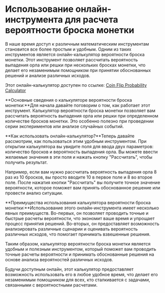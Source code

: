 Использование онлайн-инструмента для расчета вероятности броска монетки
=======================================================================

В наше время доступ к различным математическим инструментам становится все более простым и удобным. Одним из таких инструментов является онлайн-калькулятор вероятности броска монетки. Этот инструмент позволяет рассчитать вероятность выпадения орла или решки при нескольких бросках монетки, что делает его незаменимым помощником при принятии обоснованных решений и анализе различных исходов.

Этот онлайн-калькулятор доступен по ссылке: [Coin Flip Probability Calculator](https://www.onlinecalculatorsfree.com/ru/math/coin-flip-probability-calculator.html)

**Основные сведения о калькуляторе вероятности броска монетки:**Для начала давайте поговорим о том, как работает этот инструмент. Калькулятор вероятности броска монетки позволяет вам рассчитать вероятность выпадения орла или решки при определенном количестве бросков монетки. Это особенно полезно при проведении серии экспериментов или анализе случайных событий.

**Как использовать онлайн-калькулятор?**Теперь давайте рассмотрим, как пользоваться этим удобным инструментом. При открытии калькулятора вы увидите поля для ввода двух параметров: количество бросков и вероятность выпадения орла. Вы можете ввести желаемые значения в эти поля и нажать кнопку "Рассчитать", чтобы получить результат.

Например, если вам нужно рассчитать вероятность выпадения орла 8 раз из 10 бросков, вы просто вводите 10 в первое поле и 8 во второе поле. После нажатия кнопки "Рассчитать" вы получите точное значение вероятности, которое поможет вам принять обоснованное решение или провести анализ ситуации.

**Преимущества использования калькулятора вероятности броска монетки:**Использование этого онлайн-инструмента имеет несколько явных преимуществ. Во-первых, он позволяет проводить точные и быстрые расчеты вероятности, что экономит ваше время и упрощает процесс принятия решений. Во-вторых, он предоставляет возможность анализировать различные сценарии и оценивать вероятность различных исходов, что помогает принимать взвешенные решения.

Таким образом, калькулятор вероятности броска монетки является удобным и полезным инструментом, который поможет вам проводить точные расчеты вероятности и принимать обоснованные решения на основе анализа вероятностей различных исходов.

Будучи доступным онлайн, этот калькулятор предоставляет возможность использовать его в любое удобное время, что делает его незаменимым помощником для всех, кто сталкивается с задачами, связанными с вероятностными расчетами.